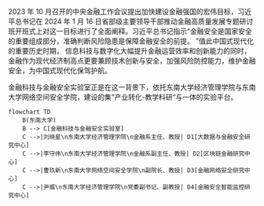 2023 年 10 月召开的中央金融工作会议提出加快建设金融强国的宏伟目标，习近平总书记在 2024 年 1 月 16 日省部级主要领导干部推动金融高质量发展专题研讨班开班式上对这一目标进行了全面阐释。习近平总书记指示“金融安全是国家安全的重要组成部分，准确判断风险隐患是保障金融安全的前提。 ”值此中国式现代化的重要历史时期， 信息科技与数字化大幅提升金融运营效率和创新能力的同时，金融作为现代经济制高点更要兼顾技术创新与安全，加强风险防控能力，维护金融安全，为中国式现代化保驾护航。

金融科技与金融安全实验室正是在这一背景下，依托东南大学经济管理学院与东南大学网络空间安全学院，建设的集”产业转化-教学科研“与一体的实验平台。
```mermaid
flowchart TD
    B(东南大学)
    B --> C[金融科技与金融安全实验室]
    C -->|刘晓星\n东南大学经济管理学院\n金融系主任、教授| D1[大数据与金融安全研究中心]
    C -->|李守伟\n东南大学经济管理学院\n金融系副主任、教授| D2[区块链金融研究中心]
    C -->|曹玖新\n东南大学网络空间安全学院\n副院长、教授| D3[金融网络安全研究中心]
    C -->|尹威\n东南大学经济管理学院\n党委副书记、副教授| D4[金融安全智能监控研究中心]
```
